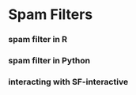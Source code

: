 # Spam Filters

### spam filter in R 




### spam filter in Python 



### interacting with SF-interactive

